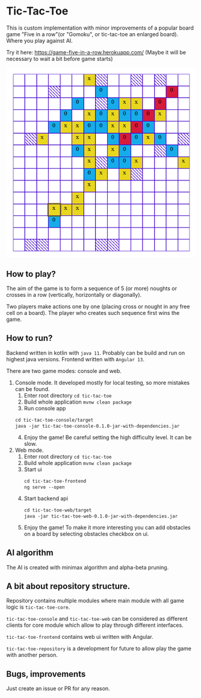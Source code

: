 # Tic-Tac-Toe
This is custom implementation with minor improvements of a popular board game "Five in a row"(or "Gomoku", or tic-tac-toe an enlarged board). Where you play against AI. 

Try it here: https://game-five-in-a-row.herokuapp.com/ (Maybe it will be necessary to wait a bit before game starts)

![tic-tac-toe.png.png](tic-tac-toe.png)

## How to play?
The aim of the game is to form a sequence of 5 (or more) noughts or crosses in a row (vertically, horizontally or diagonally).

Two players make actions one by one (placing cross or nought in any free cell on a board). 
The player who creates such sequence first wins the game.

## How to run?
Backend written in kotlin with `java 11`. Probably can be build and run on highest java versions.
Frontend written with `Angular 13`.

There are two game modes: console and web.
1. Console mode. It developed mostly for local testing, so more mistakes can be found. 
    1. Enter root directory `cd tic-tac-toe`
    2. Build whole application `mvnw clean package`
    3. Run console app 
      ```
      cd tic-tac-toe-console/target
      java -jar tic-tac-toe-console-0.1.0-jar-with-dependencies.jar
      ```
   4. Enjoy the game! Be careful setting the high difficulty level. It can be slow.
2. Web mode.
   1. Enter root directory `cd tic-tac-toe`
   2. Build whole application `mvnw clean package`
   3. Start ui
      ```
      cd tic-tac-toe-frontend
      ng serve --open
      ```
   4. Start backend api
      ```
      cd tic-tac-toe-web/target
      java -jar tic-tac-toe-web-0.1.0-jar-with-dependencies.jar
      ```
   5. Enjoy the game! To make it more interesting you can add obstacles on a board by selecting obstacles checkbox on ui.
## AI algorithm
The AI is created with minimax algorithm and alpha-beta pruning.

## A bit about repository structure. 
Repository contains multiple modules where main module with all game logic is `tic-tac-toe-core`. 

`tic-tac-toe-console` and `tic-tac-toe-web` can be considered as different clients for core module which allow to play through different interfaces.

`tic-tac-toe-frontend` contains web ui written with Angular.

`tic-tac-toe-repository` is a development for future to allow play the game with another person.

##  Bugs, improvements
Just create an issue or PR for any reason.